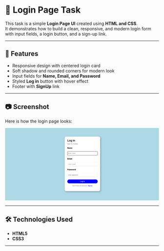 # 📌 Login Page Task  

This task is a simple **Login Page UI** created using **HTML and CSS**.  
It demonstrates how to build a clean, responsive, and modern login form with input fields, a login button, and a sign-up link.  

---

## 🚀 Features  
- Responsive design with centered login card  
- Soft shadow and rounded corners for modern look  
- Input fields for **Name, Email, and Password**  
- Styled **Log in** button with hover effect  
- Footer with **SignUp** link  

---

## 📷 Screenshot  

Here is how the login page looks:  

![alt text](<Login page.png>)  

---

## 🛠️ Technologies Used  
- **HTML5**  
- **CSS3**  

---




